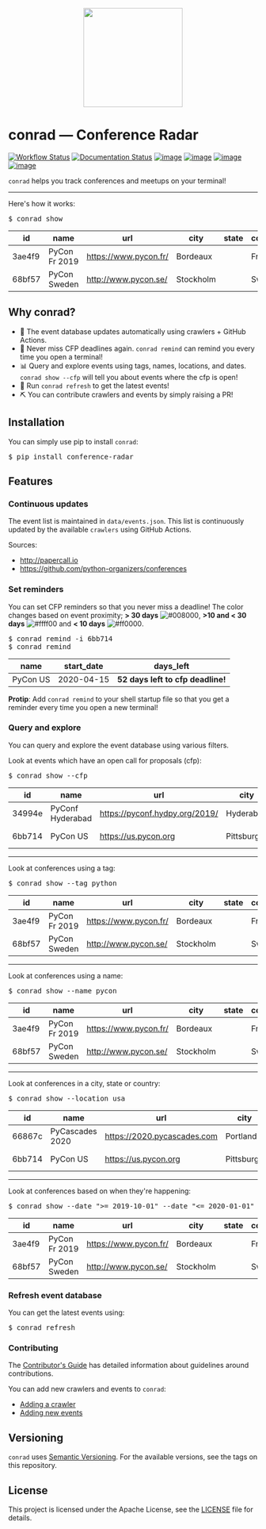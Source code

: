 <p align="center">
   <img src="https://raw.githubusercontent.com/vinayak-mehta/conrad/master/docs/_static/mozilla-satellite-antenna.png" width="200">
</p>

# conrad — Conference Radar

[![Workflow Status](https://github.com/vinayak-mehta/conrad/workflows/Get%20events/badge.svg)](https://github.com/vinayak-mehta/conrad/workflows/Get%20events/badge.svg) [![Documentation Status](https://readthedocs.org/projects/conference-radar/badge/?version=latest)](https://conference-radar.readthedocs.io/en/latest/) [![image](https://img.shields.io/pypi/v/conference-radar.svg)](https://pypi.org/project/conference-radar/) [![image](https://img.shields.io/pypi/pyversions/conference-radar.svg)](https://pypi.org/project/conference-radar/) [![image](https://img.shields.io/badge/code%20style-black-000000.svg)](https://github.com/ambv/black) [![image](https://img.shields.io/badge/continous%20quality-deepsource-lightgrey)](https://deepsource.io/gh/vinayak-mehta/conrad/?ref=repository-badge)

`conrad` helps you track conferences and meetups on your terminal!

---

Here's how it works:

<pre>
$ conrad show
</pre>

| id     | name               | url                               | city             | state  | country | start_date | end_date   |
|--------|--------------------|-----------------------------------|------------------|--------|---------|------------|------------|
| 3ae4f9 | PyCon Fr 2019      | https://www.pycon.fr/             | Bordeaux         |        | France  | 2019-10-31 | 2019-11-04 |
| 68bf57 | PyCon Sweden       | http://www.pycon.se/              | Stockholm        |        | Sweden  | 2019-10-31 | 2019-11-02 |

## Why conrad?

- 🤖 The event database updates automatically using crawlers + GitHub Actions.
- 📅 Never miss CFP deadlines again. `conrad remind` can remind you every time you open a terminal!
- 📊 Query and explore events using tags, names, locations, and dates. `conrad show --cfp` will tell you about events where the cfp is open!
- 🔄 Run `conrad refresh` to get the latest events!
- ⛏️ You can contribute crawlers and events by simply raising a PR!

## Installation

You can simply use pip to install `conrad`:

<pre>
$ pip install conference-radar
</pre>

## Features

### Continuous updates

The event list is maintained in `data/events.json`. This list is continuously updated by the available `crawlers` using GitHub Actions.

Sources:

- http://papercall.io
- https://github.com/python-organizers/conferences

### Set reminders

You can set CFP reminders so that you never miss a deadline! The color changes based on event proximity; **> 30 days** ![#008000](https://placehold.it/15/008000/000000?text=+), **>10 and < 30 days** ![#ffff00](https://placehold.it/15/ffff00/000000?text=+) and **< 10 days** ![#ff0000](https://placehold.it/15/ff0000/000000?text=+).

<pre>
$ conrad remind -i 6bb714
$ conrad remind
</pre>

| name     | start_date | days_left                         |
|----------|------------|-----------------------------------|
| PyCon US | 2020-04-15 | **52 days left to cfp deadline!** |

**Protip**: Add `conrad remind` to your shell startup file so that you get a reminder every time you open a new terminal!

### Query and explore

You can query and explore the event database using various filters.

Look at events which have an open call for proposals (cfp):

<pre>
$ conrad show --cfp
</pre>

| id     | name     | url                  | city       | state        | country | start_date | end_date   |
|--------|----------|----------------------|------------|--------------|---------|------------|------------|
| 34994e | PyConf Hyderabad | https://pyconf.hydpy.org/2019/ | Hyderabad | Telangana | India     | 2019-12-07 | 2019-12-08 |
| 6bb714 | PyCon US | https://us.pycon.org | Pittsburgh | Pennsylvania | USA     | 2020-04-15 | 2020-04-23 |

---

Look at conferences using a tag:

<pre>
$ conrad show --tag python
</pre>

| id     | name               | url                               | city             | state  | country | start_date | end_date   |
|--------|--------------------|-----------------------------------|------------------|--------|---------|------------|------------|
| 3ae4f9 | PyCon Fr 2019      | https://www.pycon.fr/             | Bordeaux         |        | France  | 2019-10-31 | 2019-11-04 |
| 68bf57 | PyCon Sweden       | http://www.pycon.se/              | Stockholm        |        | Sweden  | 2019-10-31 | 2019-11-02 |

---

Look at conferences using a name:

<pre>
$ conrad show --name pycon
</pre>

| id     | name               | url                               | city             | state  | country | start_date | end_date   |
|--------|--------------------|-----------------------------------|------------------|--------|---------|------------|------------|
| 3ae4f9 | PyCon Fr 2019      | https://www.pycon.fr/             | Bordeaux         |        | France  | 2019-10-31 | 2019-11-04 |
| 68bf57 | PyCon Sweden       | http://www.pycon.se/              | Stockholm        |        | Sweden  | 2019-10-31 | 2019-11-02 |

---

Look at conferences in a city, state or country:

<pre>
$ conrad show --location usa
</pre>

| id     | name               | url                               | city             | state  | country | start_date | end_date   |
|--------|--------------------|-----------------------------------|------------------|--------|---------|------------|------------|
| 66867c | PyCascades 2020      | https://2020.pycascades.com             | Portland         | Oregon | USA  | 2020-02-08 | 2020-02-10 |
| 6bb714 | PyCon US | https://us.pycon.org | Pittsburgh | Pennsylvania | USA     | 2020-04-15 | 2020-04-23 |

---

Look at conferences based on when they're happening:

<pre>
$ conrad show --date ">= 2019-10-01" --date "<= 2020-01-01"
</pre>

| id     | name               | url                               | city             | state  | country | start_date | end_date   |
|--------|--------------------|-----------------------------------|------------------|--------|---------|------------|------------|
| 3ae4f9 | PyCon Fr 2019      | https://www.pycon.fr/             | Bordeaux         |        | France  | 2019-10-31 | 2019-11-04 |
| 68bf57 | PyCon Sweden       | http://www.pycon.se/              | Stockholm        |        | Sweden  | 2019-10-31 | 2019-11-02 |


### Refresh event database

You can get the latest events using:

<pre>
$ conrad refresh
</pre>

### Contributing

The [Contributor's Guide](https://github.com/vinayak-mehta/conrad/blob/master/CONTRIBUTING.md) has detailed information about guidelines around contributions.

You can add new crawlers and events to `conrad`:

- [Adding a crawler](https://conference-radar.readthedocs.io/en/latest/dev/adding-crawlers.html)
- [Adding new events](https://conference-radar.readthedocs.io/en/latest/dev/adding-events.html)

## Versioning

`conrad` uses [Semantic Versioning](https://semver.org/). For the available versions, see the tags on this repository.

## License

This project is licensed under the Apache License, see the [LICENSE](https://github.com/vinayak-mehta/conrad/blob/master/LICENSE) file for details.
